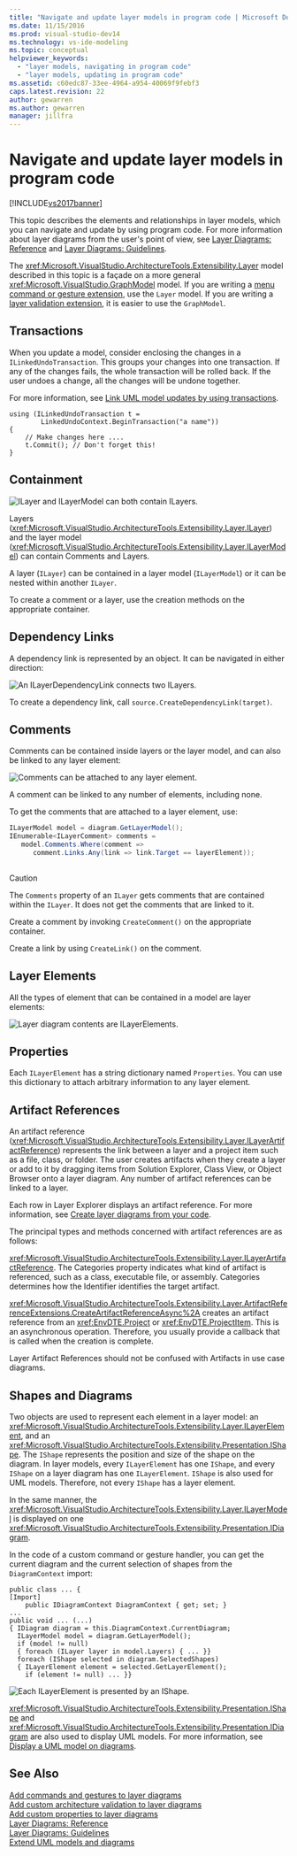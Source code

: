 ```yaml
---
title: "Navigate and update layer models in program code | Microsoft Docs"
ms.date: 11/15/2016
ms.prod: visual-studio-dev14
ms.technology: vs-ide-modeling
ms.topic: conceptual
helpviewer_keywords: 
  - "layer models, navigating in program code"
  - "layer models, updating in program code"
ms.assetid: c60edc87-33ee-4964-a954-40069f9febf3
caps.latest.revision: 22
author: gewarren
ms.author: gewarren
manager: jillfra
---
```

# Navigate and update layer models in program code
[!INCLUDE[vs2017banner](../includes/vs2017banner.md)]

This topic describes the elements and relationships in layer models, which you can navigate and update by using program code. For more information about layer diagrams from the user's point of view, see [Layer Diagrams: Reference](../modeling/layer-diagrams-reference.md) and [Layer Diagrams: Guidelines](../modeling/layer-diagrams-guidelines.md).  
  
 The <xref:Microsoft.VisualStudio.ArchitectureTools.Extensibility.Layer> model described in this topic is a façade on a more general <xref:Microsoft.VisualStudio.GraphModel> model. If you are writing a [menu command or gesture extension](../modeling/add-commands-and-gestures-to-layer-diagrams.md), use the `Layer` model. If you are writing a [layer validation extension](../modeling/add-custom-architecture-validation-to-layer-diagrams.md), it is easier to use the `GraphModel`.  
  
## Transactions  
 When you update a model, consider enclosing the changes in a `ILinkedUndoTransaction`. This groups your changes into one transaction. If any of the changes fails, the whole transaction will be rolled back. If the user undoes a change, all the changes will be undone together.  
  
 For more information, see [Link UML model updates by using transactions](../modeling/link-uml-model-updates-by-using-transactions.md).  
  
```  
using (ILinkedUndoTransaction t =  
        LinkedUndoContext.BeginTransaction("a name"))  
{   
    // Make changes here ....  
    t.Commit(); // Don't forget this!  
}  
```  
  
## Containment  
 ![ILayer and ILayerModel can both contain ILayers.](../modeling/media/layerapi-containment.png "LayerApi_Containment")  
  
 Layers (<xref:Microsoft.VisualStudio.ArchitectureTools.Extensibility.Layer.ILayer>) and the layer model (<xref:Microsoft.VisualStudio.ArchitectureTools.Extensibility.Layer.ILayerModel>) can contain Comments and Layers.  
  
 A layer (`ILayer`) can be contained in a layer model (`ILayerModel`) or it can be nested within another `ILayer`.  
  
 To create a comment or a layer, use the creation methods on the appropriate container.  
  
## Dependency Links  
 A dependency link is represented by an object. It can be navigated in either direction:  
  
 ![An ILayerDependencyLink connects two ILayers.](../modeling/media/layerapi-dependency.png "LayerApi_Dependency")  
  
 To create a dependency link, call `source.CreateDependencyLink(target)`.  
  
## Comments  
 Comments can be contained inside layers or the layer model, and can also be linked to any layer element:  
  
 ![Comments can be attached to any layer element.](../modeling/media/layerapi-comments.png "LayerApi_Comments")  
  
 A comment can be linked to any number of elements, including none.  
  
 To get the comments that are attached to a layer element, use:  
  
```csharp  
ILayerModel model = diagram.GetLayerModel();   
IEnumerable<ILayerComment> comments =   
   model.Comments.Where(comment =>   
      comment.Links.Any(link => link.Target == layerElement));  
  
```  
  
> [!CAUTION]
> The `Comments` property of an `ILayer` gets comments that are contained within the `ILayer`. It does not get the comments that are linked to it.  
  
 Create a comment by invoking `CreateComment()` on the appropriate container.  
  
 Create a link by using `CreateLink()` on the comment.  
  
## Layer Elements  
 All the types of element that can be contained in a model are layer elements:  
  
 ![Layer diagram contents are ILayerElements.](../modeling/media/layerapi-layerelements.png "LayerApi_LayerElements")  
  
## Properties  
 Each `ILayerElement` has a string dictionary named `Properties`. You can use this dictionary to attach arbitrary information to any layer element.  
  
## Artifact References  
 An artifact reference (<xref:Microsoft.VisualStudio.ArchitectureTools.Extensibility.Layer.ILayerArtifactReference>) represents the link between a layer and a project item such as a file, class, or folder. The user creates artifacts when they create a layer or add to it by dragging items from Solution Explorer, Class View, or Object Browser onto a layer diagram. Any number of artifact references can be linked to a layer.  
  
 Each row in Layer Explorer displays an artifact reference. For more information, see [Create layer diagrams from your code](../modeling/create-layer-diagrams-from-your-code.md).  
  
 The principal types and methods concerned with artifact references are as follows:  
  
 <xref:Microsoft.VisualStudio.ArchitectureTools.Extensibility.Layer.ILayerArtifactReference>. The Categories property indicates what kind of artifact is referenced, such as a class, executable file, or assembly. Categories determines how the Identifier identifies the target artifact.  
  
 <xref:Microsoft.VisualStudio.ArchitectureTools.Extensibility.Layer.ArtifactReferenceExtensions.CreateArtifactReferenceAsync%2A> creates an artifact reference from an <xref:EnvDTE.Project> or <xref:EnvDTE.ProjectItem>. This is an asynchronous operation. Therefore, you usually provide a callback that is called when the creation is complete.  
  
 Layer Artifact References should not be confused with Artifacts in use case diagrams.  
  
## Shapes and Diagrams  
 Two objects are used to represent each element in a layer model: an <xref:Microsoft.VisualStudio.ArchitectureTools.Extensibility.Layer.ILayerElement>, and an <xref:Microsoft.VisualStudio.ArchitectureTools.Extensibility.Presentation.IShape>. The `IShape` represents the position and size of the shape on the diagram. In layer models, every `ILayerElement` has one `IShape`, and every `IShape` on a layer diagram has one `ILayerElement`. `IShape` is also used for UML models. Therefore, not every `IShape` has a layer element.  
  
 In the same manner, the <xref:Microsoft.VisualStudio.ArchitectureTools.Extensibility.Layer.ILayerModel> is displayed on one <xref:Microsoft.VisualStudio.ArchitectureTools.Extensibility.Presentation.IDiagram>.  
  
 In the code of a custom command or gesture handler, you can get the current diagram and the current selection of shapes from the `DiagramContext` import:  
  
```  
public class ... {  
[Import]  
    public IDiagramContext DiagramContext { get; set; }  
...  
public void ... (...)   
{ IDiagram diagram = this.DiagramContext.CurrentDiagram;  
  ILayerModel model = diagram.GetLayerModel();  
  if (model != null)  
  { foreach (ILayer layer in model.Layers) { ... }}  
  foreach (IShape selected in diagram.SelectedShapes)  
  { ILayerElement element = selected.GetLayerElement();  
    if (element != null) ... }}  
```  
  
 ![Each ILayerElement is presented by an IShape.](../modeling/media/layerapi-shapes.png "LayerApi_Shapes")  
  
 <xref:Microsoft.VisualStudio.ArchitectureTools.Extensibility.Presentation.IShape> and <xref:Microsoft.VisualStudio.ArchitectureTools.Extensibility.Presentation.IDiagram> are also used to display UML models. For more information, see [Display a UML model on diagrams](../modeling/display-a-uml-model-on-diagrams.md).  
  
## See Also  
 [Add commands and gestures to layer diagrams](../modeling/add-commands-and-gestures-to-layer-diagrams.md)   
 [Add custom architecture validation to layer diagrams](../modeling/add-custom-architecture-validation-to-layer-diagrams.md)   
 [Add custom properties to layer diagrams](../modeling/add-custom-properties-to-layer-diagrams.md)   
 [Layer Diagrams: Reference](../modeling/layer-diagrams-reference.md)   
 [Layer Diagrams: Guidelines](../modeling/layer-diagrams-guidelines.md)   
 [Extend UML models and diagrams](../modeling/extend-uml-models-and-diagrams.md)
